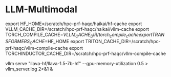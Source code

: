 # LLM-Multimodal

export HF_HOME=/scratch/hpc-prf-haqc/haikai/hf-cache
export VLLM_CACHE_DIR=/scratch/hpc-prf-haqc/haikai/vllm-cache
export TORCH_COMPILE_CACHE=$VLLM_CACHE_DIR/torch_compile_cache
export TRANSFORMERS_CACHE=$HF_HOME
export TRITON_CACHE_DIR=/scratch/hpc-prf-haqc/vllm-compile-cache
export TORCHINDUCTOR_CACHE_DIR=/scratch/hpc-prf-haqc/vllm-compile-cache

vllm serve "llava-hf/llava-1.5-7b-hf" --gpu-memory-utilization 0.5 >  vllm_server.log 2>&1 &